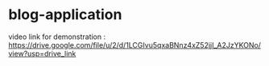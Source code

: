 # blog-application
 
video link for demonstration : https://drive.google.com/file/u/2/d/1LCGIvu5qxaBNnz4xZ52jjI_A2JzYKONo/view?usp=drive_link
